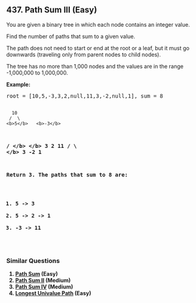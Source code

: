 ## 437. Path Sum III (Easy)

<p>You are given a binary tree in which each node contains an integer value.</p>

<p>Find the number of paths that sum to a given value.</p>

<p>The path does not need to start or end at the root or a leaf, but it must go downwards
(traveling only from parent nodes to child nodes).</p>

<p>The tree has no more than 1,000 nodes and the values are in the range -1,000,000 to 1,000,000.

<p><b>Example:</b>
<pre>
root = [10,5,-3,3,2,null,11,3,-2,null,1], sum = 8

      10
     /  \
    <b>5</b>   <b>-3</b>
   <b>/</b> <b>\</b>    <b>\</b>
  <b>3</b>   <b>2</b>   <b>11</b>
 / \   <b>\</b>
3  -2   <b>1</b>

Return 3. The paths that sum to 8 are:

1.  5 -> 3
2.  5 -> 2 -> 1
3. -3 -> 11
</pre>
</p>

### Similar Questions
  1. [Path Sum](https://github.com/openset/leetcode/tree/master/solution/path-sum) (Easy)
  1. [Path Sum II](https://github.com/openset/leetcode/tree/master/solution/path-sum-ii) (Medium)
  1. [Path Sum IV](https://github.com/openset/leetcode/tree/master/solution/path-sum-iv) (Medium)
  1. [Longest Univalue Path](https://github.com/openset/leetcode/tree/master/solution/longest-univalue-path) (Easy)
